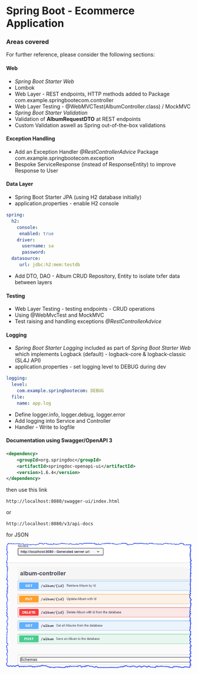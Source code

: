 # Spring Boot - Ecommerce Application

### Areas covered

For further reference, please consider the following sections:
#### Web
* _Spring Boot Starter Web_
* Lombok
* Web Layer - REST endpoints, HTTP methods added to Package com.example.springbootecom.controller
* Web Layer Testing - @WebMVCTest(AlbumController.class) / MockMVC
* _Spring Boot Starter Validation_
* Validation of **AlbumRequestDTO** at REST endpoints
* Custom Validation aswell as Spring out-of-the-box validations

#### Exception Handling
* Add an Exception Handler _@RestControllerAdvice_ Package com.example.springbootecom.exception
* Bespoke ServiceResponse (instead of ResponseEntity) to improve Response to User

#### Data Layer



* Spring Boot Starter JPA (using H2 database initially)
* application.properties - enable H2 console

```yaml
spring:
  h2:
    console:
     enabled: true
    driver:
      username: sa
      password:
  datasource:
     url: jdbc:h2:mem:testdb
```



* Add DTO, DAO - Album CRUD Repository, Entity to isolate txfer data between layers

#### Testing
* Web Layer Testing - testing endpoints - CRUD operations
* Using @WebMvcTest and MockMVC
* Test raising and handling exceptions _@RestControllerAdvice_

#### Logging
* _Spring Boot Starter Logging_ included as part of _Spring Boot Starter Web_ which implements Logback (default) - logback-core & logback-classic (SL4J API)
* application.properties - set logging level to DEBUG during dev
```yaml
logging:
  level:
    com.example.springbootecom: DEBUG
  file:
    name: app.log
```

* Define logger.info, logger.debug, logger.error
* Add logging into Service and Controller
* Handler - Write to logfile

#### Documentation using Swagger/OpenAPI 3

```xml
<dependency>
    <groupId>org.springdoc</groupId>
    <artifactId>springdoc-openapi-ui</artifactId>
    <version>1.6.4</version>
</dependency>
```
then use this link

```plaintext
http://localhost:8080/swagger-ui/index.html
```
or
```plaintext
http://localhost:8080/v3/api-docs
```

for JSON

![Swagger Doc](src/main/resources/Swagger.png)